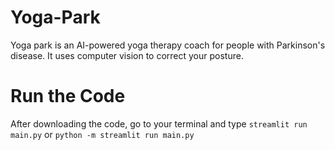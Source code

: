 # Yoga-Park
Yoga park is an AI-powered yoga therapy coach for people with Parkinson's disease. It uses computer vision to correct your posture.
 
 # Run the Code
 After downloading the code, go to your terminal and type ```streamlit run main.py``` or ```python -m streamlit run main.py```
 

